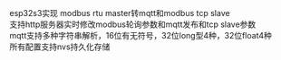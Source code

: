 esp32s3实现 modbus rtu master转mqtt和modbus tcp slave<br>
支持http服务器实时修改modbus轮询参数和mqtt发布和tcp slave参数<br>
mqtt支持多种字符串解析，16位有无符号，32位long型4种，32位float4种<br>
所有配置支持nvs持久化存储
